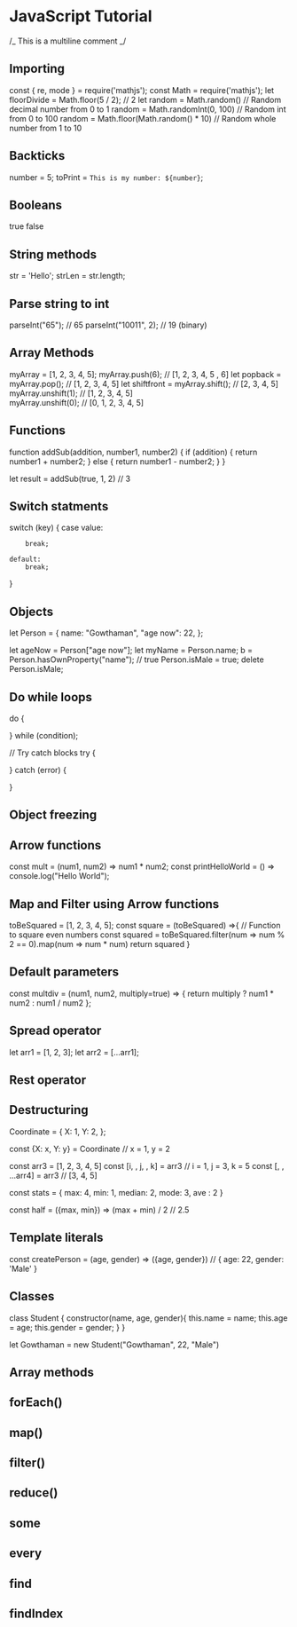 # JavaScript Tutorial

/_
This is a multiline comment
_/

## Importing

const { re, mode } = require('mathjs');
const Math = require('mathjs');
let floorDivide = Math.floor(5 / 2); // 2
let random = Math.random() // Random decimal number from 0 to 1
random = Math.randomInt(0, 100) // Random int from 0 to 100
random = Math.floor(Math.random() \* 10) // Random whole number from 1 to 10

## Backticks

number = 5;
toPrint = `This is my number: ${number}`;

## Booleans

true
false

## String methods

str = 'Hello';
strLen = str.length;

## Parse string to int

parseInt("65"); // 65
parseInt("10011", 2); // 19 (binary)

## Array Methods

myArray = [1, 2, 3, 4, 5];
myArray.push(6); // [1, 2, 3, 4, 5 , 6]
let popback = myArray.pop(); // [1, 2, 3, 4, 5]
let shiftfront = myArray.shift(); // [2, 3, 4, 5]
myArray.unshift(1); // [1, 2, 3, 4, 5]  
myArray.unshift(0); // [0, 1, 2, 3, 4, 5]

## Functions

function addSub(addition, number1, number2) {
if (addition) {
return number1 + number2;
}
else {
return number1 - number2;
}
}

let result = addSub(true, 1, 2) // 3

## Switch statments

switch (key) {
case value:

        break;

    default:
        break;

}

## Objects

let Person = {
name: "Gowthaman",
"age now": 22,
};

let ageNow = Person["age now"];
let myName = Person.name;
b = Person.hasOwnProperty("name"); // true
Person.isMale = true;
delete Person.isMale;

## Do while loops

do {

} while (condition);

// Try catch blocks
try {

} catch (error) {

}

## Object freezing

## Arrow functions

const mult = (num1, num2) => num1 \* num2;
const printHelloWorld = () => console.log("Hello World");

## Map and Filter using Arrow functions

toBeSquared = [1, 2, 3, 4, 5];
const square = (toBeSquared) =>{ // Function to square even numbers
const squared = toBeSquared.filter(num => num % 2 == 0).map(num => num \* num)
return squared
}

## Default parameters

const multdiv = (num1, num2, multiply=true) => {
return multiply ? num1 \* num2 : num1 / num2
};

## Spread operator

let arr1 = [1, 2, 3];
let arr2 = [...arr1];

## Rest operator

## Destructuring

Coordinate = {
X: 1,
Y: 2,
};

const {X: x, Y: y} = Coordinate // x = 1, y = 2

const arr3 = [1, 2, 3, 4, 5]
const [i, , j, , k] = arr3 // i = 1, j = 3, k = 5
const [, , ...arr4] = arr3 // [3, 4, 5]

const stats = {
max: 4,
min: 1,
median: 2,
mode: 3,
ave : 2
}

const half = ({max, min}) => (max + min) / 2 // 2.5

## Template literals

const createPerson = (age, gender) => ({age, gender}) // { age: 22, gender: 'Male' }

## Classes

class Student {
constructor(name, age, gender){
this.name = name;
this.age = age;
this.gender = gender;
}
}

let Gowthaman = new Student("Gowthaman", 22, "Male")

## Array methods

## forEach()

## map()

## filter()

## reduce()

## some

## every

## find

## findIndex
